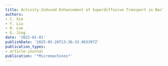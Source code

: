 ```yaml
---
title: Activity-Induced Enhancement of Superdiffusive Transport in Bacterial Turbulence
authors:
- C. Xie
- Y. Liu
- H. Luo
- G. Jing
date: '2022-01-01'
publishDate: '2025-05-26T13:36:33.963397Z'
publication_types:
- article-journal
publication: '*Micromachines*'
---
```

